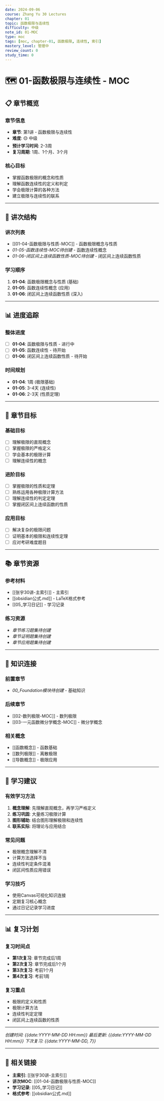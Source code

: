 ```yaml
---
date: 2024-09-06
course: Zhang Yu 30 Lectures
chapter: 01
topic: 函数极限与连续性
difficulty: 中级
note_id: 01-MOC
type: moc
tags: [moc, chapter-01, 函数极限, 连续性, 索引]
mastery_level: 管理中
review_count: 0
study_time: 0
---
```


# 🗺️ 01-函数极限与连续性 - MOC

## 📋 章节概览

### 章节信息
- **章节**: 第1讲 - 函数极限与连续性
- **难度**: 🟡 中级
- **预计学习时间**: 2-3周
- **复习周期**: 1周、1个月、3个月

### 核心目标
- 掌握函数极限的概念和性质
- 理解函数连续性的定义和判定
- 学会极限计算的各种方法
- 建立极限与连续性的联系

---

## 🔗 讲次结构

### 讲次列表
- [[01-04-函数极限与性质-MOC]] - 函数极限概念与性质
- *01-05-函数连续性-MOC待创建* - 函数连续性概念
- *01-06-闭区间上连续函数性质-MOC待创建* - 闭区间上连续函数性质

### 学习顺序
1. **01-04**: 函数极限概念与性质 (基础)
2. **01-05**: 函数连续性概念 (应用)
3. **01-06**: 闭区间上连续函数性质 (深入)

---

## 📊 进度追踪

### 整体进度
- [ ] **01-04**: 函数极限与性质 - 进行中
- [ ] **01-05**: 函数连续性 - 待开始
- [ ] **01-06**: 闭区间上连续函数性质 - 待开始

### 时间规划
- **01-04**: 1周 (极限基础)
- **01-05**: 3-4天 (连续性)
- **01-06**: 2-3天 (性质定理)

---

## 🎯 章节目标

### 基础目标
- [ ] 理解极限的直观概念
- [ ] 掌握极限的严格定义
- [ ] 学会基本的极限计算
- [ ] 理解连续性的概念

### 进阶目标
- [ ] 掌握极限的性质和定理
- [ ] 熟练运用各种极限计算方法
- [ ] 理解连续性的判定定理
- [ ] 掌握闭区间上连续函数的性质

### 应用目标
- [ ] 解决复杂的极限问题
- [ ] 证明基本的极限和连续性定理
- [ ] 应对考研难度题目

---

## 📚 章节资源

### 参考材料
- [[张宇30讲-主索引]] - 主索引
- [[obsidian公式.md]] - LaTeX格式参考
- [[05_学习日记]] - 学习记录

### 练习资源
- *章节练习题集待创建*
- *章节证明题集待创建*
- *章节应用题集待创建*

---

## 🔗 知识连接

### 前置章节
- *00_Foundation模块待创建* - 基础知识

### 后续章节
- [[02-数列极限-MOC]] - 数列极限
- [[03-一元函数微分学概念-MOC]] - 微分学概念

### 相关概念
- [[函数概念]] - 函数基础
- [[数列极限]] - 离散极限
- [[导数概念]] - 极限应用

---

## 📝 学习建议

### 有效学习方法
1. **概念理解**: 先理解直观概念，再学习严格定义
2. **练习巩固**: 大量练习极限计算
3. **图形辅助**: 结合图形理解极限和连续性
4. **联系实际**: 将理论与应用结合

### 常见问题
- 极限概念理解不清
- 计算方法选择不当
- 连续性判定条件混淆
- 闭区间性质应用错误

### 学习技巧
- 使用Canvas可视化知识连接
- 定期复习核心概念
- 通过日记记录学习进度

---

## 📊 复习计划

### 复习时间点
- **第1次复习**: 章节完成后1周
- **第2次复习**: 章节完成后1个月
- **第3次复习**: 考前1个月
- **第4次复习**: 考前1周

### 复习重点
- 极限的定义和性质
- 极限计算方法
- 连续性判定定理
- 闭区间上连续函数的性质

---

*创建时间: {{date:YYYY-MM-DD HH:mm}}*
*最后更新: {{date:YYYY-MM-DD HH:mm}}*
*下次复习: {{date:YYYY-MM-DD, 7}}*

---

## 🔗 相关链接

- **主索引**: [[张宇30讲-主索引]]
- **讲次MOC**: [[01-04-函数极限与性质-MOC]]
- **学习记录**: [[05_学习日记]]
- **格式参考**: [[obsidian公式.md]]